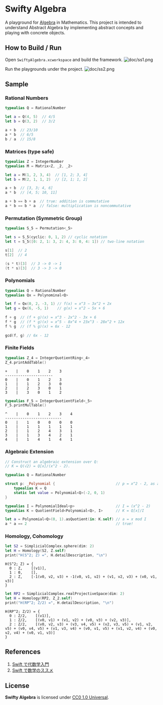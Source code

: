 # Swifty Algebra

A playground for [Algebra](https://en.wikipedia.org/wiki/Abstract_algebra) in Mathematics.
This project is intended to understand Abstract Algebra by implementing abstract concepts and playing with concrete objects.

## How to Build / Run

Open `SwiftyAlgebra.xcworkspace` and build the framework.
![doc/ss1.png](ss1)

Run the playgrounds under the project.
![doc/ss2.png](ss2)

## Sample

### Rational Numbers

```swift
typealias Q = RationalNumber

let a = Q(4, 5)  // 4/5
let b = Q(3, 2)  // 3/2

a + b  // 23/10
a * b  // 6/5
b / a  // 15/8
```

### Matrices (type safe)

```swift
typealias Z = IntegerNumber
typealias M = Matrix<Z, _2, _2>

let a = M(1, 2, 3, 4)  // [1, 2; 3, 4]
let b = M(2, 1, 1, 2)  // [2, 1; 1, 2]

a + b  // [3, 3; 4, 6]
a * b  // [4, 5; 10, 11]

a + b == b + a  // true: addition is commutative
a * b == b * a  // false: multiplication is noncommutative
```

### Permutation (Symmetric Group)

```swift
typealias S_5 = Permutation<_5>

let s = S_5(cyclic: 0, 1, 2) // cyclic notation
let t = S_5([0: 2, 1: 3, 2: 4, 3: 0, 4: 1]) // two-line notation

s[1]  // 2
t[2]  // 4

(s * t)[3]  // 3 -> 0 -> 1
(t * s)[3]  // 3 -> 3 -> 0
```

### Polynomials

```swift
typealias Q = RationalNumber
typealias Qx = Polynominal<Q>

let f = Qx(0, 2, -3, 1) // f(x) = x^3 − 3x^2 + 2x
let g = Qx(6, -5, 1)    // g(x) = x^2 − 5x + 6
    
f + g  // (f + g)(x) = x^3 - 2x^2 - 3x + 6
f * g  // (f * g)(x) = x^5 - 8x^4 + 23x^3 - 28x^2 + 12x
f % g  // (f % g)(x) = 6x - 12
    
gcd(f, g) // 6x - 12
```

### Finite Fields

```swift
typealias Z_4 = IntegerQuotientRing<_4>
Z_4.printAddTable()
```

```
+    |    0    1    2    3
----------------------
0    |    0    1    2    3
1    |    1    2    3    0
2    |    2    3    0    1
3    |    3    0    1    2
```

```swift
typealias F_5 = IntegerQuotientField<_5>
F_5.printMulTable()
```

```
^    |    0    1    2    3    4
--------------------------
0    |    1    0    0    0    0
1    |    1    1    1    1    1
2    |    1    2    4    3    1
3    |    1    3    4    2    1
4    |    1    4    1    4    1
```

### Algebraic Extension

```swift
// Construct an algebraic extension over Q:
// K = Q(√2) = Q[x]/(x^2 - 2).

typealias Q = RationalNumber

struct p: _Polynomial {                            // p = x^2 - 2, as a struct
    typealias K = Q
    static let value = Polynomial<Q>(-2, 0, 1)
}

typealias I = PolynomialIdeal<p>                   // I = (x^2 - 2)
typealias K = QuotientField<Polynomial<Q>, I>      // K = Q[x]/I

let a = Polynomial<Q>(0, 1).asQuotient(in: K.self) // a = x mod I
a * a == 2                                         // true!
```

### Homology, Cohomology

```swift
let S2 = SimplicialComplex.sphere(dim: 2)
let H = Homology(S2, Z.self)
print("H(S^2; Z) =", H.detailDescription, "\n")
```

```
H(S^2; Z) = {
  0 : Z,    [(v1)],
  1 : 0,    [],
  2 : Z,    [-1(v0, v2, v3) + -1(v0, v1, v2) + (v1, v2, v3) + (v0, v1, v3)]
}
```

```swift
let RP2 = SimplicialComplex.realProjectiveSpace(dim: 2)
let H = Homology(RP2, Z_2.self)
print("H(RP^2; Z/2) =", H.detailDescription, "\n")
```

```
H(RP^2; Z/2) = {
  0 : Z/2,    [(v1)],
  1 : Z/2,    [(v0, v1) + (v1, v2) + (v0, v3) + (v2, v3)],
  2 : Z/2,    [(v0, v2, v3) + (v3, v4, v5) + (v2, v3, v5) + (v1, v2, v5) + (v0, v4, v5) + (v1, v3, v4) + (v0, v1, v5) + (v1, v2, v4) + (v0, v2, v4) + (v0, v1, v3)]
}
```

## References

1. [Swift で代数学入門](http://qiita.com/taketo1024/items/bd356c59dc0559ee9a0b)
2. [Swift で数学のススメ](https://www.slideshare.net/taketo1024/swift-79828803)

## License
**Swifty Algebra** is licensed under [CC0 1.0 Universal](LICENSE).
